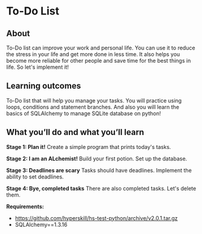 # To-Do List
## About
To-Do list can improve your work and personal life. You can use it to reduce the stress in your life and get more done in less time. It also helps you become more reliable for other people and save time for the best things in life. So let's implement it!

## Learning outcomes
To-Do list that will help you manage your tasks. You will practice using loops, conditions and statement branches. And also you will learn the basics of SQLAlchemy to manage SQLite database on python!

## What you’ll do and what you’ll learn
**Stage 1: Plan it!**
  Create a simple program that prints today's tasks.

**Stage 2: I am an ALchemist!**
  Build your first potion. Set up the database.

**Stage 3: Deadlines are scary**
  Tasks should have deadlines. Implement the ability to set deadlines.

**Stage 4: Bye, completed tasks**
  There are also completed tasks. Let's delete them.

**Requirements:**
 - https://github.com/hyperskill/hs-test-python/archive/v2.0.1.tar.gz
 - SQLAlchemy==1.3.16
